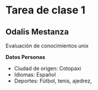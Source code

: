 # Tarea de clase 1

## Odalis Mestanza
Evaluación de conocimientos unix 

**Datos Personas**
- Ciudad de origen: Cotopaxi
- Idiomas: Español 
- Deportes: Fútbol, tenis, ajedrez, 
